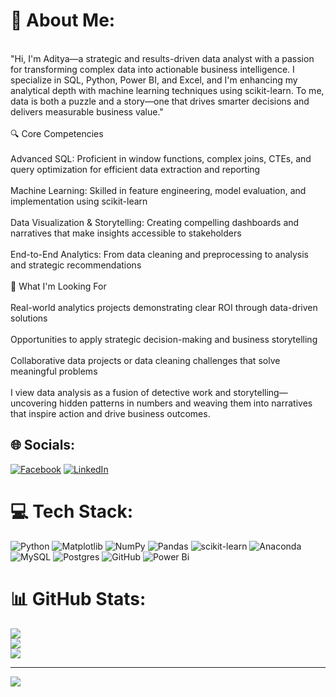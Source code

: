 # 💫 About Me:
<br>"Hi, I'm Aditya—a strategic and results-driven data analyst with a passion for transforming complex data into actionable business intelligence. I specialize in SQL, Python, Power BI, and Excel, and I'm enhancing my analytical depth with machine learning techniques using scikit-learn. To me, data is both a puzzle and a story—one that drives smarter decisions and delivers measurable business value."<br><br>🔍 Core Competencies<br><br>Advanced SQL: Proficient in window functions, complex joins, CTEs, and query optimization for efficient data extraction and reporting<br><br>Machine Learning: Skilled in feature engineering, model evaluation, and implementation using scikit-learn<br><br>Data Visualization & Storytelling: Creating compelling dashboards and narratives that make insights accessible to stakeholders<br><br>End-to-End Analytics: From data cleaning and preprocessing to analysis and strategic recommendations<br><br>🚀 What I'm Looking For<br><br>Real-world analytics projects demonstrating clear ROI through data-driven solutions<br><br>Opportunities to apply strategic decision-making and business storytelling<br><br>Collaborative data projects or data cleaning challenges that solve meaningful problems<br><br>I view data analysis as a fusion of detective work and storytelling—uncovering hidden patterns in numbers and weaving them into narratives that inspire action and drive business outcomes.<br>


## 🌐 Socials:
[![Facebook](https://img.shields.io/badge/Facebook-%231877F2.svg?logo=Facebook&logoColor=white)](https://facebook.com/https://www.facebook.com/profile.php?id=100085382432787) [![LinkedIn](https://img.shields.io/badge/LinkedIn-%230077B5.svg?logo=linkedin&logoColor=white)](https://linkedin.com/in/https://www.linkedin.com/in/aditya-sharma-9b6588286/) 

# 💻 Tech Stack:
![Python](https://img.shields.io/badge/python-3670A0?style=flat&logo=python&logoColor=ffdd54) ![Matplotlib](https://img.shields.io/badge/Matplotlib-%23ffffff.svg?style=flat&logo=Matplotlib&logoColor=black) ![NumPy](https://img.shields.io/badge/numpy-%23013243.svg?style=flat&logo=numpy&logoColor=white) ![Pandas](https://img.shields.io/badge/pandas-%23150458.svg?style=flat&logo=pandas&logoColor=white) ![scikit-learn](https://img.shields.io/badge/scikit--learn-%23F7931E.svg?style=flat&logo=scikit-learn&logoColor=white) ![Anaconda](https://img.shields.io/badge/Anaconda-%2344A833.svg?style=flat&logo=anaconda&logoColor=white) ![MySQL](https://img.shields.io/badge/mysql-4479A1.svg?style=flat&logo=mysql&logoColor=white) ![Postgres](https://img.shields.io/badge/postgres-%23316192.svg?style=flat&logo=postgresql&logoColor=white) ![GitHub](https://img.shields.io/badge/github-%23121011.svg?style=flat&logo=github&logoColor=white) ![Power Bi](https://img.shields.io/badge/power_bi-F2C811?style=flat&logo=powerbi&logoColor=black)
# 📊 GitHub Stats:
![](https://github-readme-stats.vercel.app/api?username=aditya-datahub&theme=dark&hide_border=false&include_all_commits=false&count_private=false)<br/>
![](https://nirzak-streak-stats.vercel.app/?user=aditya-datahub&theme=dark&hide_border=false)<br/>
![](https://github-readme-stats.vercel.app/api/top-langs/?username=aditya-datahub&theme=dark&hide_border=false&include_all_commits=false&count_private=false&layout=compact)

---
[![](https://visitcount.itsvg.in/api?id=aditya-datahub&icon=2&color=0)](https://visitcount.itsvg.in)

<!-- Proudly created with GPRM ( https://gprm.itsvg.in ) -->
